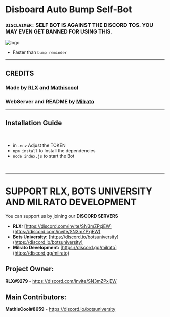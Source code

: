 # Disboard Auto Bump Self-Bot

### `DISCLAIMER:` SELF BOT IS AGAINST THE DISCORD TOS. YOU MAY EVEN GET BANNED FOR USING THIS.

![logo](https://media.discordapp.net/attachments/860187385206800384/926460158656282724/unknown.png)
- Faster than `bump reminder`

***
## CREDITS
### Made by [**RLX**](https://discord.com/invite/SN3mZPxjEW) and [**Mathiscool**](https://discord.io/botsuniversity)

### WebServer and README by [**Milrato**](https://support.milrato.eu)

***

## Installation Guide

<br/>

- in `.env` Adjust the TOKEN
- `npm install` to Install the dependencies
- `node index.js` to start the Bot

<br/>


***

# SUPPORT RLX, BOTS UNIVERSITY AND MILRATO DEVELOPMENT

You can support us by joining our **DISCORD SERVERS**
- **RLX:**
[https://discord.com/invite/SN3mZPxjEW](https://discord.com/invite/SN3mZPxjEW)
- **Bots University:**
[https://discord.io/botsuniversity](https://discord.io/botsuniversity)
- **Milrato Development:**
[https://discord.gg/milrato](https://discord.gg/milrato)

## Project Owner:
**RLX#9279** - https://discord.com/invite/SN3mZPxjEW


## Main Contributors:
**MathisCool#8659** - https://discord.io/botsuniversity
